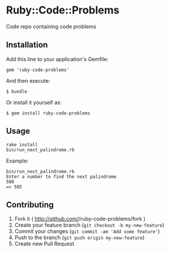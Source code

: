 # Ruby::Code::Problems

Code repo containing code problems

## Installation

Add this line to your application's Gemfile:

    gem 'ruby-code-problems'

And then execute:

    $ bundle

Or install it yourself as:

    $ gem install ruby-code-problems

## Usage

    rake install
    bin/run_next_palindrome.rb

Example:

    bin/run_next_palindrome.rb
    Enter a number to find the next palindrome
    500
    => 505

## Contributing

1. Fork it ( http://github.com/<my-github-username>/ruby-code-problems/fork )
2. Create your feature branch (`git checkout -b my-new-feature`)
3. Commit your changes (`git commit -am 'Add some feature'`)
4. Push to the branch (`git push origin my-new-feature`)
5. Create new Pull Request
